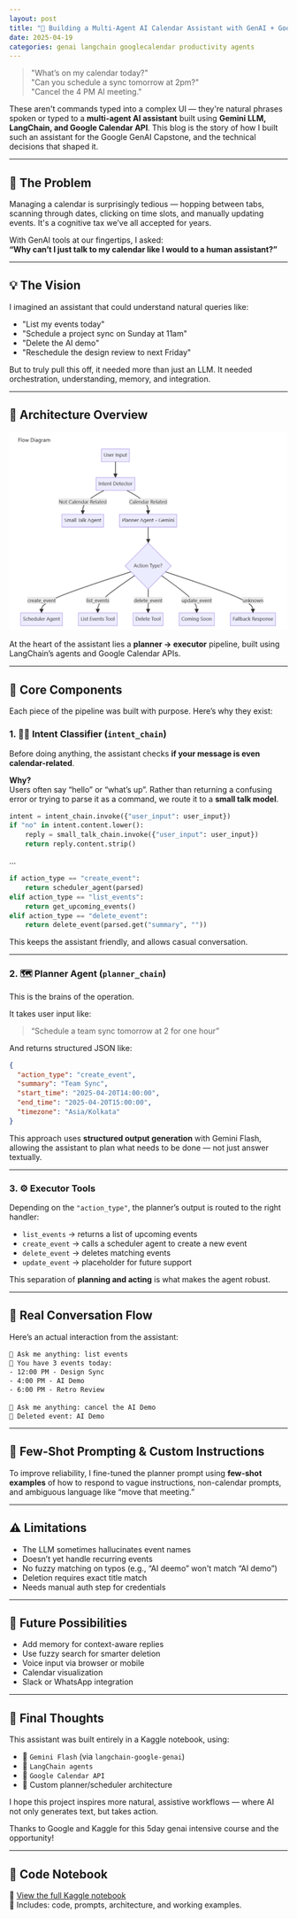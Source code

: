 ```yaml
---
layout: post
title: "🧠 Building a Multi-Agent AI Calendar Assistant with GenAI + Google Calendar"
date: 2025-04-19
categories: genai langchain googlecalendar productivity agents
---
```


> "What’s on my calendar today?"  
> "Can you schedule a sync tomorrow at 2pm?"  
> "Cancel the 4 PM AI meeting."

These aren't commands typed into a complex UI — they're natural phrases spoken or typed to a **multi-agent AI assistant** built using **Gemini LLM, LangChain, and Google Calendar API**. This blog is the story of how I built such an assistant for the Google GenAI Capstone, and the technical decisions that shaped it.

---

## 🎯 The Problem

Managing a calendar is surprisingly tedious — hopping between tabs, scanning through dates, clicking on time slots, and manually updating events. It's a cognitive tax we’ve all accepted for years.

With GenAI tools at our fingertips, I asked:  
**“Why can’t I just talk to my calendar like I would to a human assistant?”**

---

## 💡 The Vision

I imagined an assistant that could understand natural queries like:
- "List my events today"
- "Schedule a project sync on Sunday at 11am"
- "Delete the AI demo"
- "Reschedule the design review to next Friday"

But to truly pull this off, it needed more than just an LLM. It needed orchestration, understanding, memory, and integration.

---

## 🧠 Architecture Overview

<p align="center">
  <img src="image_flow.png" alt="AI Calendar Assistant Architecture" width="600"/>
</p>

At the heart of the assistant lies a **planner → executor** pipeline, built using LangChain’s agents and Google Calendar APIs.

---

## 🧱 Core Components

Each piece of the pipeline was built with purpose. Here’s why they exist:

### 1. 🕵️‍♂️ Intent Classifier (`intent_chain`)
Before doing anything, the assistant checks **if your message is even calendar-related**.

**Why?**  
Users often say “hello” or “what’s up”. Rather than returning a confusing error or trying to parse it as a command, we route it to a **small talk model**.

```python
intent = intent_chain.invoke({"user_input": user_input})
if "no" in intent.content.lower():
    reply = small_talk_chain.invoke({"user_input": user_input})
    return reply.content.strip()
```

...

```python
if action_type == "create_event":
    return scheduler_agent(parsed)
elif action_type == "list_events":
    return get_upcoming_events()
elif action_type == "delete_event":
    return delete_event(parsed.get("summary", ""))
```

This keeps the assistant friendly, and allows casual conversation.

---

### 2. 🗺️ Planner Agent (`planner_chain`)
This is the brains of the operation.

It takes user input like:
> “Schedule a team sync tomorrow at 2 for one hour”

And returns structured JSON like:
```json
{
  "action_type": "create_event",
  "summary": "Team Sync",
  "start_time": "2025-04-20T14:00:00",
  "end_time": "2025-04-20T15:00:00",
  "timezone": "Asia/Kolkata"
}
```

This approach uses **structured output generation** with Gemini Flash, allowing the assistant to plan what needs to be done — not just answer textually.

---

### 3. ⚙️ Executor Tools

Depending on the `"action_type"`, the planner’s output is routed to the right handler:

- `list_events` → returns a list of upcoming events
- `create_event` → calls a scheduler agent to create a new event
- `delete_event` → deletes matching events
- `update_event` → placeholder for future support

This separation of **planning and acting** is what makes the agent robust.

---

## 💬 Real Conversation Flow

Here’s an actual interaction from the assistant:

```
📝 Ask me anything: list events
🤖 You have 3 events today:
- 12:00 PM - Design Sync
- 4:00 PM - AI Demo
- 6:00 PM - Retro Review

📝 Ask me anything: cancel the AI Demo
🤖 Deleted event: AI Demo
```

---

## 🔬 Few-Shot Prompting & Custom Instructions

To improve reliability, I fine-tuned the planner prompt using **few-shot examples** of how to respond to vague instructions, non-calendar prompts, and ambiguous language like “move that meeting.”

---

## ⚠️ Limitations

- The LLM sometimes hallucinates event names
- Doesn’t yet handle recurring events
- No fuzzy matching on typos (e.g., “AI deemo” won't match “AI demo”)
- Deletion requires exact title match
- Needs manual auth step for credentials

---

## 🔮 Future Possibilities

- Add memory for context-aware replies
- Use fuzzy search for smarter deletion
- Voice input via browser or mobile
- Calendar visualization
- Slack or WhatsApp integration

---

## 🧾 Final Thoughts

This assistant was built entirely in a Kaggle notebook, using:
- 🧠 `Gemini Flash` (via `langchain-google-genai`)
- 🔗 `LangChain agents`
- 📆 `Google Calendar API`
- 🤖 Custom planner/scheduler architecture

I hope this project inspires more natural, assistive workflows — where AI not only generates text, but takes action.

Thanks to Google and Kaggle for this 5day genai intensive course and the opportunity!

---

## 📂 Code Notebook

📎 [View the full Kaggle notebook](https://www.kaggle.com/code/sathishkumartheta/genai-calendar-assistant)  
📸 Includes: code, prompts, architecture, and working examples.
